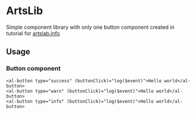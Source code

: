 # ArtsLib

Simple component library with only one button component created in tutorial for [artslab.info](http://artslab.info)


## Usage

### Button component 

```
<al-button type="success" (buttonClick)="log($event)">Hello world</al-button>
<al-button type="warn" (buttonClick)="log($event)">Hello world</al-button>
<al-button type="info" (buttonClick)="log($event)">Hello world</al-button>
```